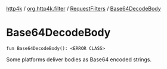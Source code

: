 [http4k](../../index.md) / [org.http4k.filter](../index.md) / [RequestFilters](index.md) / [Base64DecodeBody](./-base64-decode-body.md)

# Base64DecodeBody

`fun Base64DecodeBody(): <ERROR CLASS>`

Some platforms deliver bodies as Base64 encoded strings.

